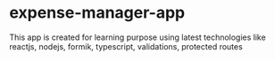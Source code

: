 # expense-manager-app
This app is created for learning purpose using latest technologies like reactjs, nodejs, formik, typescript, validations, protected routes
